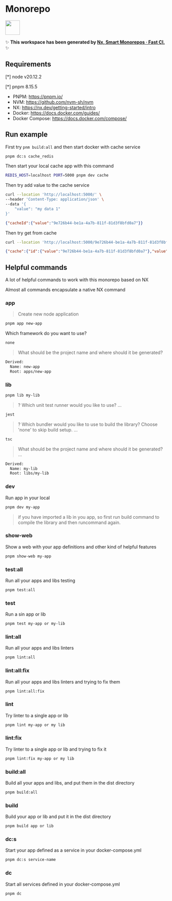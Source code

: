 # Monorepo

<a alt="Nx logo" href="https://nx.dev" target="_blank" rel="noreferrer"><img src="https://raw.githubusercontent.com/nrwl/nx/master/images/nx-logo.png" width="45"></a>

✨ **This workspace has been generated by [Nx, Smart Monorepos · Fast CI.](https://nx.dev)** ✨

## Requirements

[*] node v20.12.2

[*] pnpm 8.15.5

* PNPM: https://pnpm.io/
* NVM: https://github.com/nvm-sh/nvm
* NX: https://nx.dev/getting-started/intro
* Docker: https://docs.docker.com/guides/
* Docker Compose: https://docs.docker.com/compose/

## Run example

First try `pnm build:all` and then start docker with cache service

```sh
pnpm dc:s cache_redis
```

Then start your local cache app with this command

```sh
REDIS_HOST=localhost PORT=5000 pnpm dev cache
```

Then try add value to the cache service

```sh
curl --location 'http://localhost:5000/' \
--header 'Content-Type: application/json' \
--data '{
    "value": "my data 1"
}'
```

```json
{"cacheId":{"value":"9e726b44-be1a-4a7b-811f-81d3f8bfd0a7"}}
```

Then try get from cache

```sh
curl --location 'http://localhost:5000/9e726b44-be1a-4a7b-811f-81d3f8bfd0a7'
```

```json
{"cache":{"id":{"value":"9e726b44-be1a-4a7b-811f-81d3f8bfd0a7"},"value":"my data 1"}}
```

## Helpful commands

A lot of helpful commands to work with this monorepo based on NX

Almost all commands encapsulate a native NX command

### app

> Create new node application

```sh
pnpm app new-app
```

Which framework do you want to use?

```sh
none
```

> What should be the project name and where should it be generated?

```sh
Derived:
  Name: new-app
  Root: apps/new-app
```

### lib

```sh
pnpm lib my-lib
```

> ? Which unit test runner would you like to use? …

```sh
jest
```

> ? Which bundler would you like to use to build the library? Choose 'none' to skip build setup. …

```sh
tsc
```

> What should be the project name and where should it be generated? …

```sh
Derived:
  Name: my-lib
  Root: libs/my-lib
```

### dev

Run app in your local

```sh
pnpm dev my-app
```

> if you have imported a lib in you app, so first run build command to compile the library and then runcommand again.

### show-web

Show a web with your app definitions and other kind of helpful features

```sh
pnpm show-web my-app
```

### test:all

Run all your apps and libs testing

```sh
pnpm test:all
```

### test

Run a sin app or lib

```sh
pnpm test my-app or my-lib
```

### lint:all

Run all your apps and libs linters

```sh
pnpm lint:all
```

### lint:all:fix

Run all your apps and libs linters and trying to fix them

```sh
pnpm lint:all:fix
```

### lint

Try linter to a single app or lib

```sh
pnpm lint my-app or my lib
```

### lint:fix

Try linter to a single app or lib and trying to fix it

```sh
pnpm lint:fix my-app or my lib
```

### build:all

Build all your apps and libs, and put them in the dist directory

```sh
pnpm build:all
```

### build

Build your app or lib and put it in the dist directory

```sh
pnpm build app or lib
```

### dc:s

Start your app defined as a service in your docker-compose.yml

```sh
pnpm dc:s service-name
```

### dc

Start all services defined in your docker-compose.yml

```sh
pnpm dc
```
